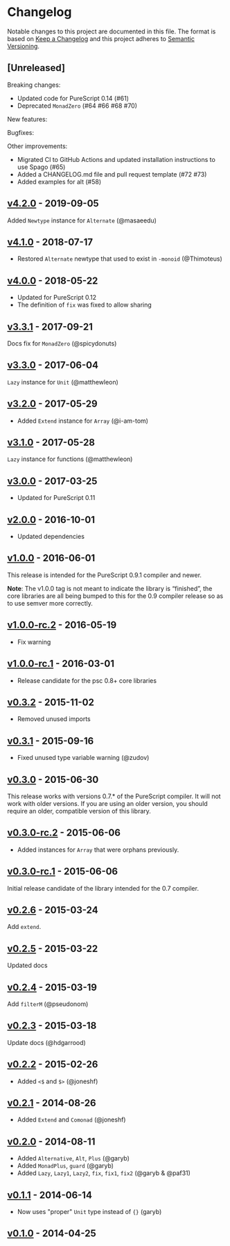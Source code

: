 # Changelog

Notable changes to this project are documented in this file. The format is based on [Keep a Changelog](https://keepachangelog.com/en/1.0.0/) and this project adheres to [Semantic Versioning](https://semver.org/spec/v2.0.0.html).

## [Unreleased]

Breaking changes:
  - Updated code for PureScript 0.14 (#61)
  - Deprecated `MonadZero` (#64 #66 #68 #70)

New features:

Bugfixes:

Other improvements:
  - Migrated CI to GitHub Actions and updated installation instructions to use Spago (#65)
  - Added a CHANGELOG.md file and pull request template (#72 #73)
  - Added examples for alt (#58) 

## [v4.2.0](https://github.com/purescript/purescript-control/releases/tag/v4.2.0) - 2019-09-05

Added `Newtype` instance for `Alternate` (@masaeedu)

## [v4.1.0](https://github.com/purescript/purescript-control/releases/tag/v4.1.0) - 2018-07-17

- Restored `Alternate` newtype that used to exist in `-monoid` (@Thimoteus)

## [v4.0.0](https://github.com/purescript/purescript-control/releases/tag/v4.0.0) - 2018-05-22

- Updated for PureScript 0.12 
- The definition of `fix` was fixed to allow sharing

## [v3.3.1](https://github.com/purescript/purescript-control/releases/tag/v3.3.1) - 2017-09-21

Docs fix for `MonadZero` (@spicydonuts)

## [v3.3.0](https://github.com/purescript/purescript-control/releases/tag/v3.3.0) - 2017-06-04

`Lazy` instance for `Unit` (@matthewleon)

## [v3.2.0](https://github.com/purescript/purescript-control/releases/tag/v3.2.0) - 2017-05-29

- Added `Extend` instance for `Array` (@i-am-tom)

## [v3.1.0](https://github.com/purescript/purescript-control/releases/tag/v3.1.0) - 2017-05-28

`Lazy` instance for functions (@matthewleon)

## [v3.0.0](https://github.com/purescript/purescript-control/releases/tag/v3.0.0) - 2017-03-25

- Updated for PureScript 0.11

## [v2.0.0](https://github.com/purescript/purescript-control/releases/tag/v2.0.0) - 2016-10-01

- Updated dependencies

## [v1.0.0](https://github.com/purescript/purescript-control/releases/tag/v1.0.0) - 2016-06-01

This release is intended for the PureScript 0.9.1 compiler and newer.

**Note**: The v1.0.0 tag is not meant to indicate the library is “finished”, the core libraries are all being bumped to this for the 0.9 compiler release so as to use semver more correctly.

## [v1.0.0-rc.2](https://github.com/purescript/purescript-control/releases/tag/v1.0.0-rc.2) - 2016-05-19

- Fix warning

## [v1.0.0-rc.1](https://github.com/purescript/purescript-control/releases/tag/v1.0.0-rc.1) - 2016-03-01

- Release candidate for the psc 0.8+ core libraries

## [v0.3.2](https://github.com/purescript/purescript-control/releases/tag/v0.3.2) - 2015-11-02

- Removed unused imports

## [v0.3.1](https://github.com/purescript/purescript-control/releases/tag/v0.3.1) - 2015-09-16

- Fixed unused type variable warning (@zudov)

## [v0.3.0](https://github.com/purescript/purescript-control/releases/tag/v0.3.0) - 2015-06-30

This release works with versions 0.7.\* of the PureScript compiler. It will not work with older versions. If you are using an older version, you should require an older, compatible version of this library.

## [v0.3.0-rc.2](https://github.com/purescript/purescript-control/releases/tag/v0.3.0-rc.2) - 2015-06-06

- Added instances for `Array` that were orphans previously.

## [v0.3.0-rc.1](https://github.com/purescript/purescript-control/releases/tag/v0.3.0-rc.1) - 2015-06-06

Initial release candidate of the library intended for the 0.7 compiler.

## [v0.2.6](https://github.com/purescript/purescript-control/releases/tag/v0.2.6) - 2015-03-24

Add `extend`.

## [v0.2.5](https://github.com/purescript/purescript-control/releases/tag/v0.2.5) - 2015-03-22

Updated docs

## [v0.2.4](https://github.com/purescript/purescript-control/releases/tag/v0.2.4) - 2015-03-19

Add `filterM` (@pseudonom)

## [v0.2.3](https://github.com/purescript/purescript-control/releases/tag/v0.2.3) - 2015-03-18

Update docs (@hdgarrood)

## [v0.2.2](https://github.com/purescript/purescript-control/releases/tag/v0.2.2) - 2015-02-26

- Added `<$` and `$>` (@joneshf)

## [v0.2.1](https://github.com/purescript/purescript-control/releases/tag/v0.2.1) - 2014-08-26

- Added `Extend` and `Comonad` (@joneshf)

## [v0.2.0](https://github.com/purescript/purescript-control/releases/tag/v0.2.0) - 2014-08-11

- Added `Alternative`, `Alt`, `Plus` (@garyb)
- Added `MonadPlus`, `guard` (@garyb)
- Added `Lazy`, `Lazy1`, `Lazy2`, `fix`, `fix1`, `fix2` (@garyb & @paf31)

## [v0.1.1](https://github.com/purescript/purescript-control/releases/tag/v0.1.1) - 2014-06-14

- Now uses "proper" `Unit` type instead of `{}` (garyb)

## [v0.1.0](https://github.com/purescript/purescript-control/releases/tag/v0.1.0) - 2014-04-25



